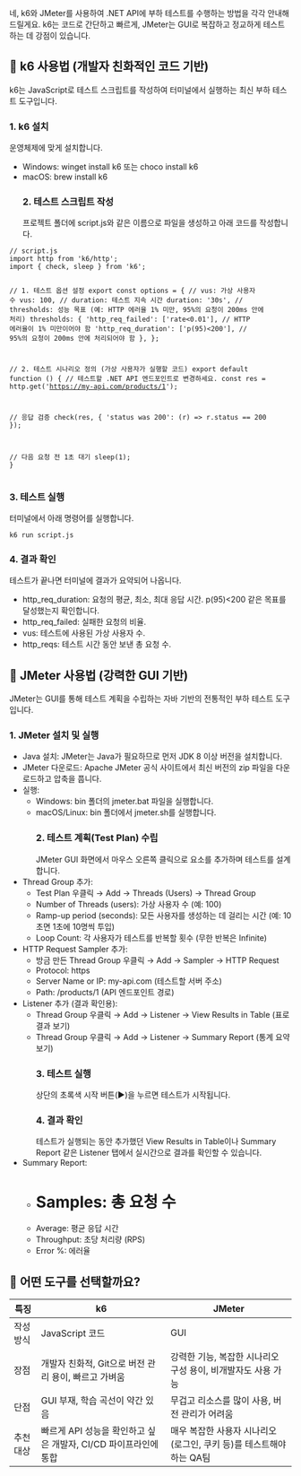 <p>네, k6와 JMeter를 사용하여 .NET API에 부하 테스트를 수행하는 방법을 각각 안내해 드릴게요. k6는 코드로 간단하고 빠르게, JMeter는 GUI로 복잡하고 정교하게 테스트하는 데 강점이 있습니다.</p>
<h2 id="🚀-k6-사용법-개발자-친화적인-코드-기반">🚀 k6 사용법 (개발자 친화적인 코드 기반)</h2>
<p>k6는 JavaScript로 테스트 스크립트를 작성하여 터미널에서 실행하는 최신 부하 테스트 도구입니다.</p>
<h3 id="1-k6-설치">1. k6 설치</h3>
<p>운영체제에 맞게 설치합니다.</p>
<ul>
<li>Windows: winget install k6 또는 choco install k6</li>
<li>macOS: brew install k6<h3 id="2-테스트-스크립트-작성">2. 테스트 스크립트 작성</h3>
프로젝트 폴더에 script.js와 같은 이름으로 파일을 생성하고 아래 코드를 작성합니다.</li>
</ul>
<pre><code>// script.js
import http from 'k6/http';
import { check, sleep } from 'k6';

// 1. 테스트 옵션 설정
export const options = {
  // vus: 가상 사용자 수
  vus: 100,
  // duration: 테스트 지속 시간
  duration: '30s',
  // thresholds: 성능 목표 (예: HTTP 에러율 1% 미만, 95%의 요청이 200ms 안에 처리)
  thresholds: {
    'http_req_failed': ['rate&lt;0.01'], // HTTP 에러율이 1% 미만이어야 함
    'http_req_duration': ['p(95)&lt;200'], // 95%의 요청이 200ms 안에 처리되어야 함
  },
};

// 2. 테스트 시나리오 정의 (가상 사용자가 실행할 코드)
export default function () {
  // 테스트할 .NET API 엔드포인트로 변경하세요.
  const res = http.get('https://my-api.com/products/1');

  // 응답 검증
  check(res, { 'status was 200': (r) =&gt; r.status == 200 });

  // 다음 요청 전 1초 대기
  sleep(1);
}</code></pre><h3 id="3-테스트-실행">3. 테스트 실행</h3>
<p>터미널에서 아래 명령어를 실행합니다.</p>
<pre><code>k6 run script.js</code></pre><h3 id="4-결과-확인">4. 결과 확인</h3>
<p>테스트가 끝나면 터미널에 결과가 요약되어 나옵니다.</p>
<ul>
<li>http_req_duration: 요청의 평균, 최소, 최대 응답 시간. p(95)&lt;200 같은 목표를 달성했는지 확인합니다.</li>
<li>http_req_failed: 실패한 요청의 비율.</li>
<li>vus: 테스트에 사용된 가상 사용자 수.</li>
<li>http_reqs: 테스트 시간 동안 보낸 총 요청 수.</li>
</ul>
<h2 id="🐘-jmeter-사용법-강력한-gui-기반">🐘 JMeter 사용법 (강력한 GUI 기반)</h2>
<p>JMeter는 GUI를 통해 테스트 계획을 수립하는 자바 기반의 전통적인 부하 테스트 도구입니다.</p>
<h3 id="1-jmeter-설치-및-실행">1. JMeter 설치 및 실행</h3>
<ul>
<li>Java 설치: JMeter는 Java가 필요하므로 먼저 JDK 8 이상 버전을 설치합니다.</li>
<li>JMeter 다운로드: Apache JMeter 공식 사이트에서 최신 버전의 zip 파일을 다운로드하고 압축을 풉니다.</li>
<li>실행:<ul>
<li>Windows: bin 폴더의 jmeter.bat 파일을 실행합니다.</li>
<li>macOS/Linux: bin 폴더에서 jmeter.sh를 실행합니다.<h3 id="2-테스트-계획test-plan-수립">2. 테스트 계획(Test Plan) 수립</h3>
JMeter GUI 화면에서 마우스 오른쪽 클릭으로 요소를 추가하며 테스트를 설계합니다.</li>
</ul>
</li>
<li>Thread Group 추가:<ul>
<li>Test Plan 우클릭 → Add → Threads (Users) → Thread Group</li>
<li>Number of Threads (users): 가상 사용자 수 (예: 100)</li>
<li>Ramp-up period (seconds): 모든 사용자를 생성하는 데 걸리는 시간 (예: 10초면 1초에 10명씩 투입)</li>
<li>Loop Count: 각 사용자가 테스트를 반복할 횟수 (무한 반복은 Infinite)</li>
</ul>
</li>
<li>HTTP Request Sampler 추가:<ul>
<li>방금 만든 Thread Group 우클릭 → Add → Sampler → HTTP Request</li>
<li>Protocol: https</li>
<li>Server Name or IP: my-api.com (테스트할 서버 주소)</li>
<li>Path: /products/1 (API 엔드포인트 경로)</li>
</ul>
</li>
<li>Listener 추가 (결과 확인용):<ul>
<li>Thread Group 우클릭 → Add → Listener → View Results in Table (표로 결과 보기)</li>
<li>Thread Group 우클릭 → Add → Listener → Summary Report (통계 요약 보기)<h3 id="3-테스트-실행-1">3. 테스트 실행</h3>
상단의 초록색 시작 버튼(▶️)을 누르면 테스트가 시작됩니다.<h3 id="4-결과-확인-1">4. 결과 확인</h3>
테스트가 실행되는 동안 추가했던 View Results in Table이나 Summary Report 같은 Listener 탭에서 실시간으로 결과를 확인할 수 있습니다.</li>
</ul>
</li>
<li>Summary Report:<ul>
<li><h1 id="samples-총-요청-수">Samples: 총 요청 수</h1>
</li>
<li>Average: 평균 응답 시간</li>
<li>Throughput: 초당 처리량 (RPS)</li>
<li>Error %: 에러율</li>
</ul>
</li>
</ul>
<h2 id="🤔-어떤-도구를-선택할까요">🤔 어떤 도구를 선택할까요?</h2>
<table>
<thead>
<tr>
<th>특징</th>
<th>k6</th>
<th>JMeter</th>
</tr>
</thead>
<tbody><tr>
<td>작성 방식</td>
<td>JavaScript 코드</td>
<td>GUI</td>
</tr>
<tr>
<td>장점</td>
<td>개발자 친화적, Git으로 버전 관리 용이, 빠르고 가벼움</td>
<td>강력한 기능, 복잡한 시나리오 구성 용이, 비개발자도 사용 가능</td>
</tr>
<tr>
<td>단점</td>
<td>GUI 부재, 학습 곡선이 약간 있음</td>
<td>무겁고 리소스를 많이 사용, 버전 관리가 어려움</td>
</tr>
<tr>
<td>추천 대상</td>
<td>빠르게 API 성능을 확인하고 싶은 개발자, CI/CD 파이프라인에 통합</td>
<td>매우 복잡한 사용자 시나리오(로그인, 쿠키 등)를 테스트해야 하는 QA팀</td>
</tr>
</tbody></table>